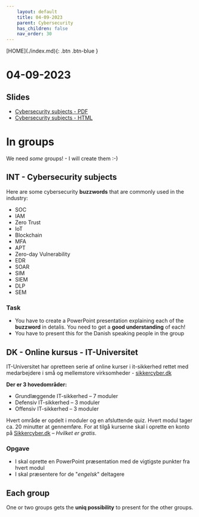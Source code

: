```yaml
---
    layout: default
    title: 04-09-2023
    parent: Cybersecurity
    has_children: false
    nav_order: 30
---
```


<span class="fs-1">
[HOME](./index.md){: .btn .btn-blue }
</span>

# 04-09-2023

## Slides
- [Cybersecurity subjects - PDF](./slide/groups.pdf)
- [Cybersecurity subjects - HTML](./slide/groups.html)


# In groups
We need *some* groups! - I will create them :-)

## INT - Cybersecurity subjects
Here are some cybersecurity **buzzwords** that are commonly used in the industry:
- SOC
- IAM
- Zero Trust
- IoT
- Blockchain
- MFA
- APT
- Zero-day Vulnerability
- EDR
- SOAR
- SIM
- SIEM
- DLP
- SEM

### Task
- You have to create a PowerPoint presentation explaining each of the **buzzword** in detalis. You need to get a **good understanding** of each!
- You have to present this for the Danish speaking people in the group


## DK - Online kursus - IT-Universitet
IT-Universitet har opretteen serie af online kurser i it-sikkerhed rettet med medarbejdere i små og mellemstore virksomheder - [sikkercyber.dk](sikkercyber.dk)

**Der er 3 hovedområder:**
- Grundlæggende IT-sikkerhed – 7 moduler
- Defensiv IT-sikkerhed – 3 moduler
- Offensiv IT-sikkerhed – 3 moduler

Hvert område er opdelt i moduler og en afsluttende quiz. Hvert modul tager ca. 20 minutter at gennemføre. For at tilgå kurserne skal i oprette en konto på [Sikkercyber.dk](https://sikkercyber.dk/) – *Hvilket er gratis*.

### Opgave
- I skal oprette en PowerPoint præsentation med de vigtigste punkter fra hvert modul
- I skal præsentere for de "*engelsk*" deltagere

## Each group
One or two groups gets the **uniq possibility** to present for the other groups.